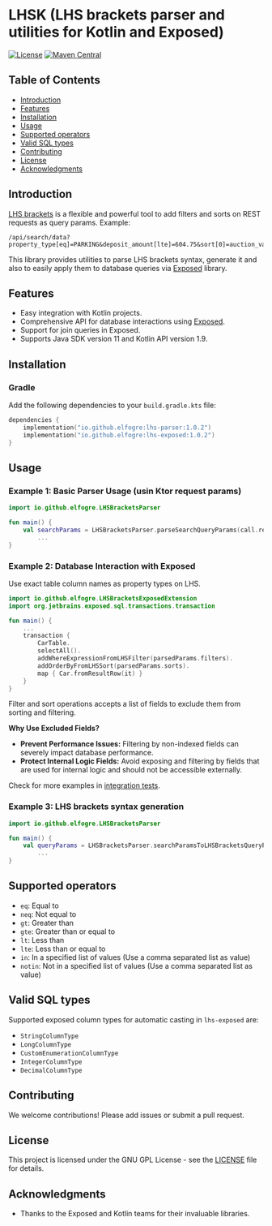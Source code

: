 # LHSK (LHS brackets parser and utilities for Kotlin and Exposed)

[![License](https://img.shields.io/badge/License-GNU%20GPL-blue)](LICENSE)
[![Maven Central](https://img.shields.io/maven-central/v/io.github.elfogre/lhs-parser.svg?label=Maven%20Central&logo=apachemaven)](https://central.sonatype.com/artifact/io.github.elfogre/lhs-parser/)

## Table of Contents

- [Introduction](#introduction)
- [Features](#features)
- [Installation](#installation)
- [Usage](#usage)
- [Supported operators](#supported-operators)
- [Valid SQL types](#valid-sql-types)
- [Contributing](#contributing)
- [License](#license)
- [Acknowledgments](#acknowledgments)

## Introduction

[LHS brackets](https://christiangiacomi.com/posts/rest-design-principles/) is a flexible and powerful tool to add filters and sorts on REST requests as query params.
Example:

```
/api/search/data?property_type[eq]=PARKING&deposit_amount[lte]=604.75&sort[0]=auction_value:asc    
```

This library provides utilities to parse LHS brackets syntax, generate it and also to easily apply them to database queries via [Exposed](https://github.com/JetBrains/Exposed) library.

## Features

- Easy integration with Kotlin projects.
- Comprehensive API for database interactions using [Exposed](https://github.com/JetBrains/Exposed).
- Support for join queries in Exposed.
- Supports Java SDK version 11 and Kotlin API version 1.9.

## Installation

### Gradle

Add the following dependencies to your `build.gradle.kts` file:

```kotlin
dependencies {
    implementation("io.github.elfogre:lhs-parser:1.0.2")
    implementation("io.github.elfogre:lhs-exposed:1.0.2")
}
```

## Usage

### Example 1: Basic Parser Usage (usin Ktor request params)

```kotlin
import io.github.elfogre.LHSBracketsParser

fun main() {
    val searchParams = LHSBracketsParser.parseSearchQueryParams(call.request.queryParameters.flattenEntries())
        ...
}
```

### Example 2: Database Interaction with Exposed

Use exact table column names as property types on LHS.

```kotlin
import io.github.elfogre.LHSBracketsExposedExtension
import org.jetbrains.exposed.sql.transactions.transaction

fun main() {
    ...
    transaction {
        CarTable.
        selectAll().
        addWhereExpressionFromLHSFilter(parsedParams.filters).
        addOrderByFromLHSSort(parsedParams.sorts).
        map { Car.fromResultRow(it) }
    }
}
```
Filter and sort operations accepts a list of fields to exclude them from sorting and filtering.

**Why Use Excluded Fields?**

- **Prevent Performance Issues:** Filtering by non-indexed fields can severely impact database performance.
- **Protect Internal Logic Fields:** Avoid exposing and filtering by fields that are used for internal logic and should not be accessible externally.

Check for more examples in [integration tests](lhs-exposed/src/test/kotlin/io/github/elfogre/LHSBracketsExposedExtensionTest.kt).

### Example 3: LHS brackets syntax generation

```kotlin
import io.github.elfogre.LHSBracketsParser

fun main() {
    val queryParams = LHSBracketsParser.searchParamsToLHSBracketsQueryParams(searchParams)
        ...
}
```

## Supported operators

- `eq`: Equal to
- `neq`: Not equal to
- `gt`: Greater than
- `gte`: Greater than or equal to
- `lt`: Less than
- `lte`: Less than or equal to
- `in`: In a specified list of values  (Use a comma separated list as value)
- `notin`: Not in a specified list of values (Use a comma separated list as value)

## Valid SQL types

Supported exposed column types for automatic casting in `lhs-exposed` are:

- `StringColumnType`
- `LongColumnType`
- `CustomEnumerationColumnType`
- `IntegerColumnType`
- `DecimalColumnType`


## Contributing

We welcome contributions! Please add issues or submit a pull request.

## License

This project is licensed under the GNU GPL License - see the [LICENSE](LICENSE) file for details.

## Acknowledgments

- Thanks to the Exposed and Kotlin teams for their invaluable libraries.
